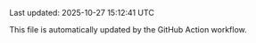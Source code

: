 Last updated: 2025-10-27 15:12:41 UTC

This file is automatically updated by the GitHub Action workflow.
